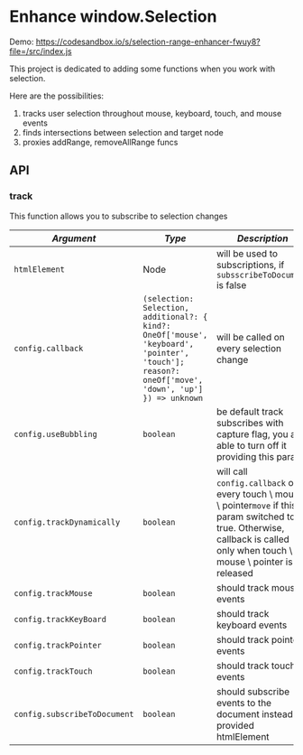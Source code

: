 # Enhance window.Selection

Demo: https://codesandbox.io/s/selection-range-enhancer-fwuy8?file=/src/index.js

This project is dedicated to adding some functions when you work with selection.

Here are the possibilities:

1. tracks user selection throughout mouse, keyboard, touch, and mouse events
2. finds intersections between selection and target node
3. proxies addRange, removeAllRange funcs

## API

### track

This function allows you to subscribe to selection changes

| _Argument_                   | _Type_                                                                                                                                            | _Description_                                                                                                                                                                  |
| ---------------------------- | ------------------------------------------------------------------------------------------------------------------------------------------------- | ------------------------------------------------------------------------------------------------------------------------------------------------------------------------------ |
| `htmlElement`                | Node                                                                                                                                              | will be used to subscriptions, if `subsscribeToDocument` is false                                                                                                              |
| `config.callback`            | `(selection: Selection, additional?: { kind?: OneOf['mouse', 'keyboard', 'pointer', 'touch']; reason?: oneOf['move', 'down', 'up'] }) => unknown` | will be called on every selection change                                                                                                                                       |
| `config.useBubbling`         | `boolean`                                                                                                                                         | be default track subscribes with capture flag, you are able to turn off it providing this param                                                                                |
| `config.trackDynamically`    | `boolean`                                                                                                                                         | will call `config.callback` on every touch \ mouse \ pointer`move` if this param switched to true. Otherwise, callback is called only when touch \ mouse \ pointer is released |
| `config.trackMouse`          | `boolean`                                                                                                                                         | should track mouse events                                                                                                                                                      |
| `config.trackKeyBoard`       | `boolean`                                                                                                                                         | should track keyboard events                                                                                                                                                   |
| `config.trackPointer`        | `boolean`                                                                                                                                         | should track pointer events                                                                                                                                                    |
| `config.trackTouch`          | `boolean`                                                                                                                                         | should track touch events                                                                                                                                                      |
| `config.subscribeToDocument` | `boolean`                                                                                                                                         | should subscribe events to the document instead of provided htmlElement                                                                                                        |
